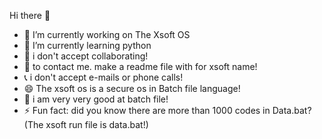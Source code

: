  Hi there 👋

- 🔭 I’m currently working on The Xsoft OS
- 🌱 I’m currently learning python
- 👯 i don't accept collaborating!
- 💬 to contact me. make a readme file with for xsoft name!
- 📞 i don't accept e-mails or phone calls!
- 😄 The xsoft os is a secure os in Batch file language!
- 📁 i am very very good at batch file!
- ⚡️ Fun fact: did you know there are more than 1000 codes in Data.bat? (The xsoft run file is data.bat!)

